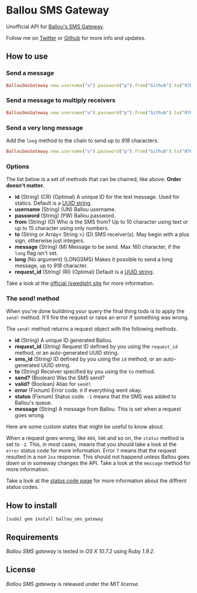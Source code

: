# Ballou SMS Gateway

Unofficial API for [Ballou's SMS Gateway](http://www.ballou.se/tj%C3%A4nster/sms-verktyg).

Follow me on [Twitter](http://twitter.com/linusoleander) or [Github](https://github.com/oleander/) for more info and updates.

## How to use

### Send a message

``` ruby
BallouSmsGateway.new.username("u").password("p").from("Github").to("070XXXXXXX").message("Hello world!").send!
```

### Send a message to multiply receivers

``` ruby
BallouSmsGateway.new.username("u").password("p").from("Github").to("070XXXXXXX", "070YYYYYYY").message("Hello world!").send!
```

### Send a very long message

Add the `long` method to the chain to send up to *918* characters.

``` ruby
BallouSmsGateway.new.username("u").password("p").from("Github").to("070XXXXXXX").message("A very long message ...").long.send!
```

### Options

The list below is a set of methods that can be chained, like above. **Order doesn't matter.**

- **id** (String) (CR) (Optimal) A unique ID for the text message. Used for statics. Default is a [UUID string](http://en.wikipedia.org/wiki/Universally_unique_identifier).
- **username** (String) (UN) Ballou username.
- **password** (String) (PW) Ballou password.
- **from** (String) (O) Who is the SMS from? Up to 10 character using text or up to 15 character using only numbers.
- **to** (String or Array< String >) (D) SMS receiver(s). May begin with a plus sign, otherwise just integers.
- **message** (String) (M) Message to be send. Max 160 character, if the `long` flag isn't set.
- **long** (No argument) (LONGSMS) Makes it possible to send a long message, up to *918* character.
- **request_id** (String) (RI) (Optimal) Default is a [UUID string](http://en.wikipedia.org/wiki/Universally_unique_identifier).

Take a look at the [official (swedish) site](http://www.ballou.se/exempel/) for more information.

### The send! method

When you're done buildning your query the final thing todo is to apply the `send!` method.
It'll fire the request or raise an error if something was wrong.

The `send!` method returns a request object with the following methods.

- **id** (String) A unique ID generated Ballou.
- **request_id** (String) Request ID defined by you using the `request_id` method, or an auto-generated UUID string.
- **sms_id** (String) ID defined by you using the `id` method, or an auto-generated UUID string.
- **to** (String) Receiver specified by you using the `to` method.
- **send?** (Boolean) Was the SMS send?
- **valid?** (Boolean) Alias for `send?`.
- **error** (Fixnum) Error code. `0` if everything went okay.
- **status** (Fixnum) Status code. `-1` means that the SMS was added to Ballou's queue.
- **message** (String) A message from Ballou. This is set when a request goes wrong.

Here are some custom states that might be useful to know about.

When a request goes wrong, like `404`, `500` and so on, the `status` method is set to `-2`.
This, in most cases, means that you should take a look at the `error` status code for more information.
Error `7` means that the request resulted in a non `2xx` response. This should not happend unless Ballou goes down or in someway changes the API.
Take a look at the `message` method for more information.

Take a look at the [status code page](http://www.ballou.se/exempel/) for more information about the diffrent status codes.

## How to install

    [sudo] gem install ballou_sms_gateway

## Requirements

*Ballou SMS gateway* is tested in *OS X 10.7.2* using Ruby *1.9.2*.

## License

*Ballou SMS gateway* is released under the *MIT license*.